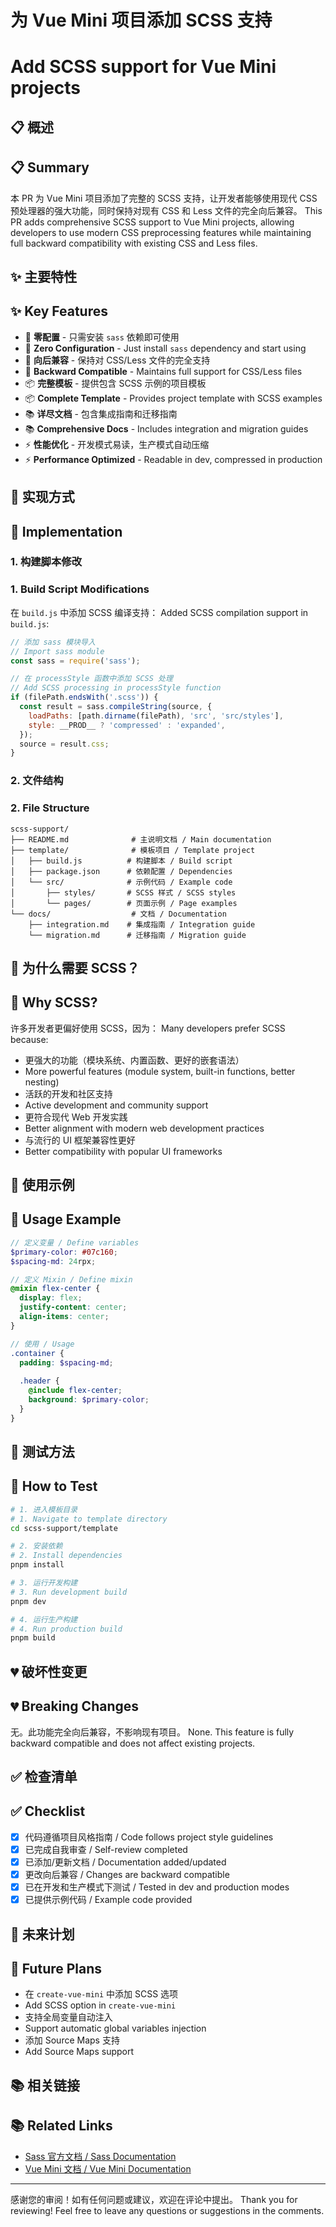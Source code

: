 # 为 Vue Mini 项目添加 SCSS 支持
# Add SCSS support for Vue Mini projects

## 📋 概述
## 📋 Summary

本 PR 为 Vue Mini 项目添加了完整的 SCSS 支持，让开发者能够使用现代 CSS 预处理器的强大功能，同时保持对现有 CSS 和 Less 文件的完全向后兼容。
This PR adds comprehensive SCSS support to Vue Mini projects, allowing developers to use modern CSS preprocessing features while maintaining full backward compatibility with existing CSS and Less files.

## ✨ 主要特性
## ✨ Key Features

- 🚀 **零配置** - 只需安装 `sass` 依赖即可使用
- 🚀 **Zero Configuration** - Just install `sass` dependency and start using
- 🔄 **向后兼容** - 保持对 CSS/Less 文件的完全支持
- 🔄 **Backward Compatible** - Maintains full support for CSS/Less files  
- 📦 **完整模板** - 提供包含 SCSS 示例的项目模板
- 📦 **Complete Template** - Provides project template with SCSS examples
- 📚 **详尽文档** - 包含集成指南和迁移指南
- 📚 **Comprehensive Docs** - Includes integration and migration guides
- ⚡ **性能优化** - 开发模式易读，生产模式自动压缩
- ⚡ **Performance Optimized** - Readable in dev, compressed in production

## 🔧 实现方式
## 🔧 Implementation

### 1. 构建脚本修改
### 1. Build Script Modifications

在 `build.js` 中添加 SCSS 编译支持：
Added SCSS compilation support in `build.js`:

```javascript
// 添加 sass 模块导入
// Import sass module
const sass = require('sass');

// 在 processStyle 函数中添加 SCSS 处理
// Add SCSS processing in processStyle function
if (filePath.endsWith('.scss')) {
  const result = sass.compileString(source, {
    loadPaths: [path.dirname(filePath), 'src', 'src/styles'],
    style: __PROD__ ? 'compressed' : 'expanded',
  });
  source = result.css;
}
```

### 2. 文件结构
### 2. File Structure

```
scss-support/
├── README.md              # 主说明文档 / Main documentation
├── template/              # 模板项目 / Template project
│   ├── build.js          # 构建脚本 / Build script
│   ├── package.json      # 依赖配置 / Dependencies
│   └── src/              # 示例代码 / Example code
│       ├── styles/       # SCSS 样式 / SCSS styles
│       └── pages/        # 页面示例 / Page examples
└── docs/                  # 文档 / Documentation
    ├── integration.md    # 集成指南 / Integration guide
    └── migration.md      # 迁移指南 / Migration guide
```

## 🎯 为什么需要 SCSS？
## 🎯 Why SCSS?

许多开发者更偏好使用 SCSS，因为：
Many developers prefer SCSS because:

- 更强大的功能（模块系统、内置函数、更好的嵌套语法）
- More powerful features (module system, built-in functions, better nesting)
- 活跃的开发和社区支持
- Active development and community support
- 更符合现代 Web 开发实践
- Better alignment with modern web development practices
- 与流行的 UI 框架兼容性更好
- Better compatibility with popular UI frameworks

## 📖 使用示例
## 📖 Usage Example

```scss
// 定义变量 / Define variables
$primary-color: #07c160;
$spacing-md: 24rpx;

// 定义 Mixin / Define mixin
@mixin flex-center {
  display: flex;
  justify-content: center;
  align-items: center;
}

// 使用 / Usage
.container {
  padding: $spacing-md;
  
  .header {
    @include flex-center;
    background: $primary-color;
  }
}
```

## 🧪 测试方法
## 🧪 How to Test

```bash
# 1. 进入模板目录
# 1. Navigate to template directory
cd scss-support/template

# 2. 安装依赖
# 2. Install dependencies
pnpm install

# 3. 运行开发构建
# 3. Run development build
pnpm dev

# 4. 运行生产构建
# 4. Run production build
pnpm build
```

## 💔 破坏性变更
## 💔 Breaking Changes

无。此功能完全向后兼容，不影响现有项目。
None. This feature is fully backward compatible and does not affect existing projects.

## ✅ 检查清单
## ✅ Checklist

- [x] 代码遵循项目风格指南 / Code follows project style guidelines
- [x] 已完成自我审查 / Self-review completed
- [x] 已添加/更新文档 / Documentation added/updated
- [x] 更改向后兼容 / Changes are backward compatible
- [x] 已在开发和生产模式下测试 / Tested in dev and production modes
- [x] 已提供示例代码 / Example code provided

## 🔮 未来计划
## 🔮 Future Plans

- 在 `create-vue-mini` 中添加 SCSS 选项
- Add SCSS option in `create-vue-mini`
- 支持全局变量自动注入
- Support automatic global variables injection
- 添加 Source Maps 支持
- Add Source Maps support

## 📚 相关链接
## 📚 Related Links

- [Sass 官方文档 / Sass Documentation](https://sass-lang.com/documentation)
- [Vue Mini 文档 / Vue Mini Documentation](https://vuemini.org)

---

感谢您的审阅！如有任何问题或建议，欢迎在评论中提出。
Thank you for reviewing! Feel free to leave any questions or suggestions in the comments.